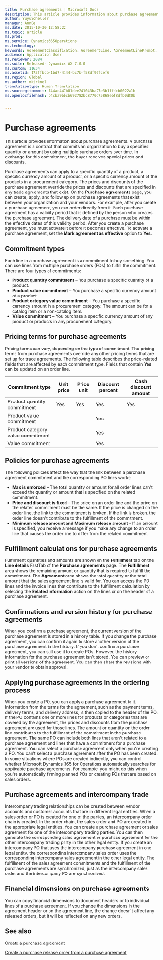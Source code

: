 ```yaml
---
title: Purchase agreements | Microsoft Docs
description: This article provides information about purchase agreements. A purchase agreement is a contract that commits an organization to buy a specified quantity or amount by using multiple purchase orders over time. In exchange for this commitment, the buyer receives special prices and discounts.
author: YuyuScheller
manager: AnnBe
ms.date: 2015-10-30 12:58:22
ms.topic: article
ms.prod: 
ms.service: Dynamics365Operations
ms.technology: 
keywords: AgreementClassification, AgreementLine, AgreementLinePrompt, PurchAgreement, PurchAgreementCreate, PurchAgreementGenerateReleaseOrder, PurchAgreementHistory, PurchAgreementInvoiceJournal
audience: Application User
ms.reviewer: 2084
ms.suite: Released- Dynamics AX 7.0.0
ms.custom: 11634
ms.assetid: 173ffbcb-1bd7-4144-bc7b-f58df96fcef6
ms.region: Global
ms.author: mkirknel
translationtype: Human Translation
ms.sourcegitcommit: 744ac447b01dee241043ba27e3b1ffdcb0022a1b
ms.openlocfilehash: b4cba9bbcb692782bc8770d75868ebf8dfb0d80b


---
```


# <a name="purchase-agreements"></a>Purchase agreements

This article provides information about purchase agreements. A purchase agreement is a contract that commits an organization to buy a specified quantity or amount by using multiple purchase orders over time. In exchange for this commitment, the buyer receives special prices and discounts. 

Purchase agreements can apply to a specific quantity of a product, a specific currency amount of a product, or a specific currency amount of the products in a procurement category. The prices and discounts of the purchase agreement override the prices and discounts that are specified in any trade agreements that exist. On the **Purchase agreements** page, you can create, apply, and follow up on purchase agreements that exist between your organization and your vendors. For example, after you create a purchase agreement, you can order directly from it. Each purchase agreement has a validity period that is defined by the person who creates the purchase agreement. The delivery date of a purchase must be within the effective dates of this validity period. After you create a purchase agreement, you must activate it before it becomes effective. To activate a purchase agreement, set the **Mark agreement as effective** option to **Yes**.

## <a name="commitment-types"></a>Commitment types
Each line in a purchase agreement is a commitment to buy something. You can use lines from multiple purchase orders (POs) to fulfill the commitment. There are four types of commitments:

-   **Product quantity commitment** – You purchase a specific quantity of a product.
-   **Product value commitment** – You purchase a specific currency amount of a product.
-   **Product category value commitment** – You purchase a specific currency amount in a procurement category. The amount can be for a catalog item or a non-catalog item.
-   **Value commitment** – You purchase a specific currency amount of any product or products in any procurement category.

## <a name="pricing-terms-for-purchase-agreements"></a>Pricing terms for purchase agreements
Pricing terms can vary, depending on the type of commitment. The pricing terms from purchase agreements override any other pricing terms that are set up for trade agreements. The following table describes the price-related fields that are affected by each commitment type. Fields that contain **Yes** can be updated on an order line.

| Commitment type                   | Unit price | Price unit | Discount percent | Cash discount amount |
|-----------------------------------|------------|------------|------------------|----------------------|
| Product quantity commitment       | Yes        | Yes        | Yes              | Yes                  |
| Product value commitment          |            |            | Yes              |                      |
| Product category value commitment |            |            | Yes              |                      |
| Value commitment                  |            |            | Yes              |                      |

## <a name="policies-for-purchase-agreements"></a>Policies for purchase agreements
The following policies affect the way that the link between a purchase agreement commitment and the corresponding PO lines works:

-   **Max is enforced** – The total quantity or amount for all order lines can't exceed the quantity or amount that is specified on the related commitment.
-   **Price and discount is fixed** – The price on an order line and the price on the related commitment must be the same. If the price is changed on the order line, the link to the commitment is broken. If the link is broken, the order line doesn't contribute to the fulfillment of the commitment.
-   **Minimum release amount and Maximum release amount** – If an amount is specified, you receive a message if you make any change to an order line that causes the order line to differ from the related commitment.

## <a name="fulfillment-calculations-for-purchase-agreements"></a>Fulfillment calculations for purchase agreements
Fulfillment quantities and amounts are shown on the **Fulfillment** tab on the **Line details** FastTab of the **Purchase agreements** page. The **Fulfillment** area shows the remaining amount or quantity that is required to fulfill the commitment. The **Agreement** area shows the total quantity or the total amount that the sales agreement line is valid for. You can access the PO lines and the invoice lines that contribute to the fulfillment calculation by selecting the **Related information** action on the lines or on the header of a purchase agreement.

## <a name="confirmations-and-version-history-for-purchase-agreements"></a>Confirmations and version history for purchase agreements
When you confirm a purchase agreement, the current version of the purchase agreement is stored in a history table. If you change the purchase agreement, you can confirm it again to store another version of the purchase agreement in the history. If you don't confirm a purchase agreement, you can still use it to create POs. However, the history information for the purchase agreement isn't stored. You can preview or print all versions of the agreement. You can then share the revisions with your vendor to obtain approval.

## <a name="applying-purchase-agreements-in-the-ordering-process"></a>Applying purchase agreements in the ordering process
When you create a PO, you can apply a purchase agreement to it. Information from the terms for the agreement, such as the payment terms, delivery terms, and delivery address, is then copied to the header of the PO. If the PO contains one or more lines for products or categories that are covered by the agreement, the prices and discounts from the purchase agreement are used for those lines. The amount or quantity on the order line contributes to the fulfillment of the commitment in the purchase agreement. The same PO can include both lines that aren't related to a purchase agreement and lines that have a commitment for a purchase agreement. You can select a purchase agreement only when you're creating a PO. You can't select a purchase agreement after the PO has been created. In some situations where POs are created indirectly, you can control whether Microsoft Dynamics 365 for Operations automatically searches for applicable purchase agreements. For example, you might do this when you're automatically firming planned POs or creating POs that are based on sales orders.

## <a name="purchase-agreements-and-intercompany-trade"></a>Purchase agreements and intercompany trade
Intercompany trading relationships can be created between vendor accounts and customer accounts that are in different legal entities. When a sales order or PO is created for one of the parties, an intercompany order chain is created. In the order chain, the sales order and PO are created in the appropriate legal entities. You can create a purchase agreement or sales agreement for one of the intercompany trading parties. You can then generate the corresponding sales agreement or purchase agreement for the other intercompany trading party in the other legal entity. If you create an intercompany PO that uses the intercompany purchase agreement in one legal entity, the corresponding intercompany sales order uses the corresponding intercompany sales agreement in the other legal entity. The fulfillment of the sales agreement commitments and the fulfillment of the purchase agreements are synchronized, just as the intercompany sales order and the intercompany PO are synchronized.

## <a name="financial-dimensions-on-purchase-agreements"></a>Financial dimensions on purchase agreements
You can copy financial dimensions to document headers or to individual lines of a purchase agreement. If you change the dimensions in the agreement header or on the agreement line, the change doesn't affect any released orders, but it will be reflected on any new orders.

<a name="see-also"></a>See also
--------

[Create a purchase agreement](https://ax.help.dynamics.com/en/wiki/create-a-purchase-agreement/)

[Create a purchase release order from a purchase agreement](https://ax.help.dynamics.com/en/wiki/create-a-purchase-release-order-from-a-purchase-agreement/)




<!--HONumber=Feb17_HO3-->


